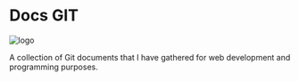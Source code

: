 # Docs GIT
![logo](https://assenfuego.com/dist/dev/git.svg)

A collection of Git documents that I have gathered for web development and programming purposes.
